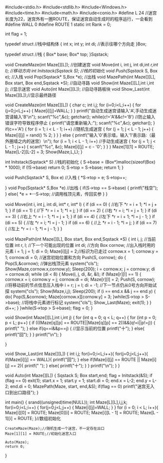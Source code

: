 #include<stdio.h>
#include<stdlib.h>
#include<Windows.h>
#include<time.h>
#include<math.h>
#include<conio.h>
#define L 24  //迷宫长度为22，迷宫外有一圈ROUTE，保证迷宫自动生成时的程序运行，一会看到
#define WALL  0
#define ROUTE 1
static int Rank = 0;

int flag = 1;

typedef struct //栈中结构体
{
    int x;
    int y;
    int di;  //表示往哪个方向走
}Box;

typedef struct //栈
{
    Box* base;
    Box* top;
}Sqstack;

void CreateMaze(int Maze[][L]); //创建迷宫
void Move(int i, int j, int di,int *r,int *l); //移动方向
int Initstack(Sqstack* S);  //栈的初始化
void Push(Sqstack* S, Box e);  //入栈
void Pop(Sqstack* S,Box *e);  //出栈
void MazePath(int Maze[][L], Box start, Box end,Sqstack *S);  //自动寻路
void Show(int Maze[][L],int i,int j);  //显示迷宫
void Auto(int Maze[][L]);  //自动寻路板块
void Show_Last(int Maze[][L]);//显示最终路径

void CreateMaze(int Maze[][L])
{
    char c;
    int i,j;
    for (i=0;i<L;i++)
    {
        for (j=0;j<L;j++)
        {
            Maze[i][j]=WALL;
        }
    }
    printf("自动生成迷宫请输入'A',手动生成迷宫请输入'B'\n");
    scanf("%c",&c);
    getchar();
    while(c!='A'&&c!='B')  //防止输入错误字符导致程序停止
    {
        printf("请您重新输入:");
        scanf("%c",&c);
        getchar();
    }
    if(c=='A')
    {
        for (i = 1; i < L - 1; i++) //随机生成迷宫
        {
            for (j = 1; j < L - 1; j++)
            {
                Maze[i][j] = rand() % 2;
            }
        }
    }
    else
    {
        printf("输入'0'表示墙，输入'1'表示路:（最外圈墙之内的迷宫）\n");
        for (i = 1; i < L - 1; i++) //手动生成迷宫
        {
            for (j = 1; j < L - 1 ; j++)
            {
                scanf("%c", &c);
                Maze[i][j] = c - '0';
            }
        }
    }
    Maze[1][1] = ROUTE;
    Maze[L-2][L-2] = 3;
    Show(Maze,L,L);
}

int Initstack(Sqstack* S) //栈的初始化
{
    S->base = (Box*)malloc(sizeof(Box) * 1000);
    if (!S->base)   return 0;
    S->top = S->base;
    return 1;
}

void Push(Sqstack* S, Box e) //入栈
{
    *S->top = e;
    S->top++;

}
void Pop(Sqstack* S,Box *e) //出栈
{
    if(S->top == S->base)
    {
        printf("栈空");
    }
    else{
        *e = *--S->top; //调用栈顶元素，传回实参
    }
}

void Move(int i, int j, int di, int* r, int* l)
{
    if (di == 0) {  //右下
        *r = i + 1;
        *l = j + 1;
    }
    if (di == 1) {  //下
        *r = i + 1;
        *l = j;
    }
    if (di == 2) {  //右
        *r = i;
        *l = j + 1;
    }
    if (di == 3) {  //右上
        *r = i - 1;
        *l = j + 1;
    }
    if (di == 4) {  //左下
        *r = i + 1;
        *l = j - 1;
    }
    if (di == 5) {  //左
        *r = i;
        *l = j - 1;
    }
    if (di == 6) {  //上
        *r = i - 1;
        *l = j;
    }
    if (di == 7) {  //左上
        *r = i - 1;
        *l = j - 1;
    }
}

void MazePath(int Maze[][L], Box start, Box end,Sqstack *S)
{
    int i, j;   //当前位置
    int r, l;   //下一个可能出现的位置
    int di;   //方向
    Box cornow;  //出入栈时用的元素
    i = 1;
    j = 1;
    di = 0;
    Maze[i][j] = 2;//标识为已走过
    cornow.x = 1;
    cornow.y = 1;
    cornow.di = 0;    //迷宫初始位置和方向
    Push(S, cornow);
    do
    {
        Pop(S,&cornow); //弹出栈顶元素
        system("cls");
        Show(Maze,cornow.x,cornow.y);
        Sleep(200);
        i = cornow.x;
        j = cornow.y;
        di = cornow.di;
    while (di < 8)
    {
        Move(i, j, di, &r, &l);
        if (Maze[r][l] == 1) {
            cornow.x = i;
            cornow.y = j;
            cornow.di = di;
            Maze[r][l] = 2;
            Push(S, cornow); //将移动前的节点信息压入栈中
            i = r;
            j = l;
            di = -1; //下一节点仍从0号方向开始试探
            system("cls");
            Show(Maze,i,j);
            Sleep(200);
            if (i == end.x && j == end.y) {
                do{
                    Pop(S,&cornow);
                    Maze[cornow.x][cornow.y] = 3;
                }while(S->top > S->base);  //将栈中元素进行标记
                system("cls");
                Show_Last(Maze);
                exit(1);
            }
        }
        di++;
     }
   }while(S->top > S->base);
   flag = 0;
}

void Show(int Maze[][L],int i,int j)
{
    for (int q = 0; q < L; q++)
    {
		for (int p = 0; p < L; p++)
		{
			if (((Maze[q][p] == ROUTE||Maze[q][p] == 2))&&(q!=i||p!=j)) {
				printf("  ");
			}
            else if(q==i&&p==j) { //显示当前的位置
                printf("十");
            }
			else{
				printf("回");
			}
		}
		printf("\n");
	}

}

void Show_Last(int Maze[][L])
{
    int i,j;
    for(i=0;i<L;i++){
        for(j=0;j<L;j++){
            if(Maze[i][j] == WALL){
                printf("回");
            }
            else if(Maze[i][j] == ROUTE || Maze[i][j] == 2){
                printf("  ");
            }
            else{
                printf("十");
            }
        }
        printf("\n");
    }
}

void Auto(int Maze[][L])
{
    Sqstack S;
    Box start,end;
    flag = Initstack(&S);
    if (flag == 0)  exit(1);
    start.x = 1;
    start.y = 1;
    start.di = 0;
    end.x = L-2;
    end.y = L-2;
    end.di = 0;
    MazePath(Maze, start, end,&S);
    if(flag == 0) printf("迷宫无入口到出口路径");
}

int main()
{
    srand((unsigned)time(NULL));
    int Maze[L][L],i,j,k;
    for(i=0;i<L;i++)
    {
        for(j=0;j<L;j++)
        {
            Maze[i][j]=WALL;
        }
    }
	for (i = 0; i < L; i++){
		Maze[i][0] = ROUTE;
		Maze[0][i] = ROUTE;
		Maze[i][L - 1] = ROUTE;
		Maze[L - 1][i] = ROUTE;
	}//数组初始化

    CreateMaze(Maze);//随机生成一个迷宫，不一定存在出口
    Maze[1][1] = ROUTE;//初始化迷宫入口

    Auto(Maze);
	return 0;
}
